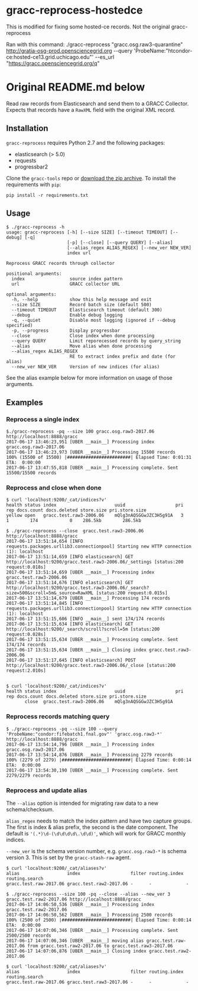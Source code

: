 # gracc-reprocess-hostedce

This is modified for fixing some hosted-ce records.  Not the original gracc-reprocess

Ran with this command:
./gracc-reprocess "gracc.osg.raw3-quarantine" http://gratia-osg-prod.opensciencegrid.org --query 'ProbeName:"htcondor-ce:hosted-ce13.grid.uchicago.edu"' --es_url "https://gracc.opensciencegrid.org/q"

# Original README.md below

Read raw records from Elasticsearch and send them to
a GRACC Collector. Expects that records have a `RawXML` 
field with the original XML record.

## Installation

`gracc-reprocess` requires Python 2.7 and the following packages:

* elasticsearch (> 5.0)
* requests
* progressbar2

Clone the `gracc-tools` repo or [download the zip archive](https://github.com/opensciencegrid/gracc-tools/archive/master.zip).
To install the requirements with `pip`:

```
pip install -r requirements.txt
```

## Usage

```
$ ./gracc-reprocess -h
usage: gracc-reprocess [-h] [--size SIZE] [--timeout TIMEOUT] [--debug] [-q]
                       [-p] [--close] [--query QUERY] [--alias]
                       [--alias_regex ALIAS_REGEX] [--new_ver NEW_VER]
                       index url

Reprocess GRACC records through collector

positional arguments:
  index                 source index pattern
  url                   GRACC collector URL

optional arguments:
  -h, --help            show this help message and exit
  --size SIZE           Record batch size (default 500)
  --timeout TIMEOUT     Elasticsearch timeout (default 300)
  --debug               Enable debug logging
  -q, --quiet           Disable most logging (ignored if --debug specified)
  -p, --progress        Display progressbar
  --close               Close index when done processing
  --query QUERY         Limit reporecessed records by query_string
  --alias               Move alias when done processing
  --alias_regex ALIAS_REGEX
                        RE to extract index prefix and date (for alias)
  --new_ver NEW_VER     Version of new indices (for alias)
```

See the alias example below for more information on usage of those arguments.

## Examples

### Reprocess a single index

```
$./gracc-reprocess -pq --size 100 gracc.osg.raw3-2017.06 http://localhost:8888/gracc
2017-06-17 13:46:23,951 [UBER __main__] Processing index gracc.osg.raw3-2017.06
2017-06-17 13:46:23,973 [UBER __main__] Processing 15500 records
100% (15500 of 15500) |########################| Elapsed Time: 0:01:31 ETA:  0:00:00
2017-06-17 13:47:55,818 [UBER __main__] Processing complete. Sent 15500/15500 records
```

### Reprocess and close when done

```
$ curl 'localhost:9200/_cat/indices?v'
health status index                      uuid                   pri rep docs.count docs.deleted store.size pri.store.size
yellow open   gracc.test.raw3-2006.06    mQlg3nAQSGGwJZC3H5g91A   3   1        174            0    286.5kb        286.5kb

$ ./gracc-reprocess --close  gracc.test.raw3-2006.06 http://localhost:8888/gracc
2017-06-17 13:51:14,654 [INFO requests.packages.urllib3.connectionpool] Starting new HTTP connection (1): localhost
2017-06-17 13:51:14,659 [INFO elasticsearch] GET http://localhost:9200/gracc.test.raw3-2006.06/_settings [status:200 request:0.018s]
2017-06-17 13:51:14,659 [UBER __main__] Processing index gracc.test.raw3-2006.06
2017-06-17 13:51:14,676 [INFO elasticsearch] GET http://localhost:9200/gracc.test.raw3-2006.06/_search?size=500&scroll=5m&_source=RawXML [status:200 request:0.015s]
2017-06-17 13:51:14,679 [UBER __main__] Processing 174 records
2017-06-17 13:51:14,845 [INFO requests.packages.urllib3.connectionpool] Starting new HTTP connection (1): localhost
2017-06-17 13:51:15,606 [INFO __main__] sent 174/174 records
2017-06-17 13:51:15,634 [INFO elasticsearch] GET http://localhost:9200/_search/scroll?scroll=5m [status:200 request:0.028s]
2017-06-17 13:51:15,634 [UBER __main__] Processing complete. Sent 174/174 records
2017-06-17 13:51:15,634 [UBER __main__] Closing index gracc.test.raw3-2006.06
2017-06-17 13:51:17,645 [INFO elasticsearch] POST http://localhost:9200/gracc.test.raw3-2006.06/_close [status:200 request:2.010s]


$ curl 'localhost:9200/_cat/indices?v'
health status index                      uuid                   pri rep docs.count docs.deleted store.size pri.store.size
       close  gracc.test.raw3-2006.06    mQlg3nAQSGGwJZC3H5g91A                                                          
```

### Reprocess records matching query

```
$ ./gracc-reprocess -pq --size 100 --query 'ProbeName:"condor:fifebatch1.fnal.gov"' 'gracc.osg.raw3-*' http://localhost:8888/gracc
2017-06-17 13:54:14,796 [UBER __main__] Processing index gracc.osg.raw3-2017.06
2017-06-17 13:54:14,876 [UBER __main__] Processing 2279 records
100% (2279 of 2279) |##########################| Elapsed Time: 0:00:14 ETA:  0:00:00
2017-06-17 13:54:30,190 [UBER __main__] Processing complete. Sent 2279/2279 records
```

### Reprocess and update alias

The `--alias` option is intended for migrating raw data to a new schema/checksum.

`alias_regex` needs to match the index pattern and have two capture groups. The
first is index & alias prefix, the second is the date component. The default is 
`'(.*)\d-(\d\d\d\d\.\d\d)'`, which will work for GRACC monthly indices.

`--new_ver` is the schema version number, e.g. `gracc.osg.raw3-*` is schema version 3.
This is set by the `gracc-stash-raw` agent.

```
$ curl 'localhost:9200/_cat/aliases?v'
alias                  index                   filter routing.index routing.search
gracc.test.raw-2017.06 gracc.test.raw2-2017.06 -      -             -

$ ./gracc-reprocess --size 100 -pq --close --alias --new_ver 3 gracc.test.raw2-2017.06 http://localhost:8888/gracc
2017-06-17 14:06:50,536 [UBER __main__] Processing index gracc.test.raw2-2017.06
2017-06-17 14:06:50,562 [UBER __main__] Processing 2500 records
100% (2500 of 2500) |##########################| Elapsed Time: 0:00:14 ETA:  0:00:00
2017-06-17 14:07:06,346 [UBER __main__] Processing complete. Sent 2500/2500 records
2017-06-17 14:07:06,346 [UBER __main__] moving alias gracc.test.raw-2017.06 from gracc.test.raw2-2017.06 to gracc.test.raw3-2017.06
2017-06-17 14:07:06,876 [UBER __main__] Closing index gracc.test.raw2-2017.06

$ curl 'localhost:9200/_cat/aliases?v'
alias                  index                   filter routing.index routing.search
gracc.test.raw-2017.06 gracc.test.raw3-2017.06 -      -             -
```
